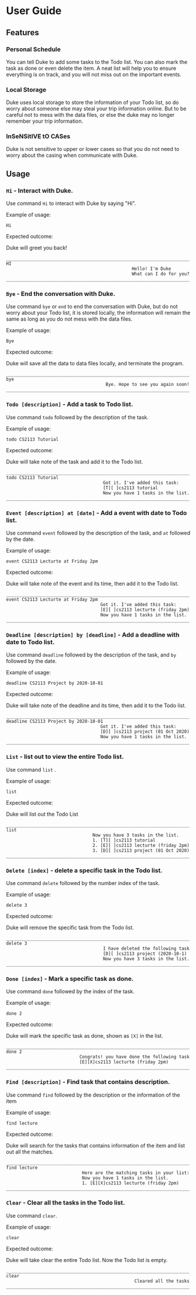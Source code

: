 # User Guide

## Features 

### Personal Schedule 

You can tell Duke to add some tasks to the Todo list. You can also mark the task as done or even delete the item. A neat list will help
you to ensure everything is on track, and you will not miss out on the important events.

### Local Storage

Duke uses local storage to store the information of your Todo list, so do worry about someone else may steal your trip information
online. But to be careful not to mess with the data files, or else the duke may no longer remember your trip information.

### InSeNSitIVE tO CASes

Duke is not sensitive to upper or lower cases so that you do not need to worry about the casing when communicate with Duke.

## Usage

### `Hi` - Interact with Duke.

Use command `Hi` to interact with Duke by saying "Hi".

Example of usage:

`Hi`

Expected outcome:

Duke will greet you back!

```
______________________________________________________________________
HI
                                                Hello! I'm Duke
                                                What can I do for you?
______________________________________________________________________

```
### `Bye` - End the conversation with Duke.

Use command `bye` or `end` to end the conversation with Duke, but do not worry about your Todo list, it is stored locally,
the information will remain the same as long as you do not mess with the data files.

Example of usage:

`Bye`

Expected outcome:

Duke will save all the data to data files locally, and terminate the program.

```
______________________________________________________________________
bye
                                      Bye. Hope to see you again soon!
______________________________________________________________________

```

### `Todo [description]` - Add a task to Todo list.

Use command `todo` followed by the description of the task.

Example of usage: 

`todo CS2113 Tutorial`

Expected outcome:

Duke will take note of the task and add it to the Todo list.

```
______________________________________________________________________
todo CS2113 Tutorial
                                     Got it. I've added this task:
                                     [T][ ]cs2113 tutorial
                                     Now you have 1 tasks in the list.
______________________________________________________________________

```

### `Event [description] at [date]` - Add a event with date to Todo list.

Use command `event` followed by the description of the task, and `at` followed by the date.

Example of usage:

`event CS2113 Lecturte at Friday 2pm`

Expected outcome:

Duke will take note of the event and its time, then add it to the Todo list.

```
______________________________________________________________________
event CS2113 Lecturte at Friday 2pm
                                    Got it. I've added this task:
                                    [E][ ]cs2113 lecturte (friday 2pm)
                                    Now you have 1 tasks in the list.
______________________________________________________________________

```

### `Deadline [description] by [deadline]` - Add a deadline with date to Todo list.

Use command `deadline` followed by the description of the task, and `by` followed by the date.

Example of usage:

`deadline CS2113 Project by 2020-10-01`

Expected outcome:

Duke will take note of the deadline and its time, then add it to the Todo list.

```
______________________________________________________________________
deadline CS2113 Project by 2020-10-01
                                    Got it. I've added this task:
                                    [D][ ]cs2113 project (01 Oct 2020)
                                    Now you have 1 tasks in the list.
______________________________________________________________________

```

### `List` - list out to view the entire Todo list.

Use command `list` .

Example of usage:

`list`

Expected outcome:

Duke will list out the Todo List

```
______________________________________________________________________
list
                                 Now you have 3 tasks in the list.
                                 1. [T][ ]cs2113 tutorial
                                 2. [E][ ]cs2113 lecturte (friday 2pm)
                                 3. [D][ ]cs2113 project (01 Oct 2020)
______________________________________________________________________

```

### `Delete [index]` - delete a specific task in the Todo list.

Use command `delete` followed by the number index of the task.

Example of usage:

`delete 3`

Expected outcome:

Duke will remove the specific task from the Todo list.

```
______________________________________________________________________
delete 3
                                     I have deleted the following task
                                     [D][ ]cs2113 project (2020-10-1)
                                     Now you have 3 tasks in the list.
______________________________________________________________________

```

### `Done [index]` - Mark a specific task as done.

Use command `done` followed by the index of the task.

Example of usage:

`done 2`

Expected outcome:

Duke will mark the specific task as done, shown as `[X]` in the list.

```
______________________________________________________________________
done 2
                            Congrats! you have done the following task
                            [E][X]cs2113 lecturte (friday 2pm)
______________________________________________________________________

```
### `Find [description]` - Find task that contains description.

Use command `find` followed by the description or the information of the item

Example of usage:

`find lecture`

Expected outcome:

Duke will search for the tasks that contains information of the item and list out all the matches.

```
______________________________________________________________________
find lecture
                             Here are the matching tasks in your list:
                             Now you have 1 tasks in the list.
                             1. [E][X]cs2113 lecturte (friday 2pm)
______________________________________________________________________

```

### `Clear` - Clear all the tasks in the Todo list.

Use command `clear`.

Example of usage:

`clear`

Expected outcome:

Duke will take clear the entire Todo list. Now the Todo list is empty.

```
______________________________________________________________________
clear
                                                 Cleared all the tasks
______________________________________________________________________

```

